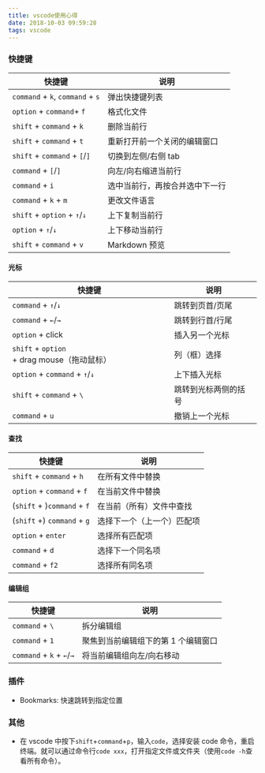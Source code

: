 ```yaml
---
title: vscode使用心得
date: 2018-10-03 09:59:28
tags: vscode
---
```

### 快捷键

| 快捷键                           | 说明                           |
| -------------------------------- | ------------------------------ |
| `command` + `k`, `command` + `s` | 弹出快捷键列表                 |
| `option` + `command`+ `f`        | 格式化文件                     |
| `shift` + `command` + `k`        | 删除当前行                     |
| `shift` + `command` + `t`        | 重新打开前一个关闭的编辑窗口   |
| `shift` + `command` + `[`/`]`    | 切换到左侧/右侧 tab            |
| `command` + `[`/`]`              | 向左/向右缩进当前行            |
| `command` + `i`                  | 选中当前行，再按合并选中下一行 |
| `command` + `k` + `m`            | 更改文件语言                   |
| `shift` + `option` + `↑`/`↓`     | 上下复制当前行                 |
| `option` + `↑`/`↓`               | 上下移动当前行                 |
| `shift` + `command` + `v`        | Markdown 预览                  |

<!-- more -->

#### 光标

| 快捷键                                           | 说明            |
| ------------------------------------------------ | --------------- |
| `command` + `↑`/`↓`                              | 跳转到页首/页尾 |
| `command` + `←`/`→`                              | 跳转到行首/行尾 |
| `option` + click                                 | 插入另一个光标  |
| `shift` + `option` + drag mouse（拖动鼠标）      | 列（框）选择    |
| `option` + `command` + `↑`/`↓`                   | 上下插入光标    |
| `shift` + `command` + `\` | 跳转到光标两侧的括号 |
| `command` + `u`                                  | 撤销上一个光标  |

#### 查找

| 快捷键                      | 说明                       |
| --------------------------- | -------------------------- |
| `shift` + `command` + `h`   | 在所有文件中替换           |
| `option` + `command` + `f`  | 在当前文件中替换           |
| (`shift` + )`command` + `f` | 在当前（所有）文件中查找   |
| (`shift` +) `command` + `g` | 选择下一个（上一个）匹配项 |
| `option` + `enter`          | 选择所有匹配项             |
| `command` + `d`             | 选择下一个同名项           |
| `command` + `f2`            | 选择所有同名项             |

#### 编辑组

| 快捷键                      | 说明                       |
| --------------------------- | -------------------------- |
| `command` + `\` | 拆分编辑组 |
| `command` + `1` | 聚焦到当前编辑组下的第 1 个编辑窗口 |
| `command` + `k` + `←`/`→` | 将当前编辑组向左/向右移动 |

### 插件

- Bookmarks: 快速跳转到指定位置

### 其他

- 在 vscode 中按下`shift`+`command`+`p`，输入`code`，选择安装 code 命令，重启终端。就可以通过命令行`code xxx`，打开指定文件或文件夹（使用`code -h`查看所有命令）。
